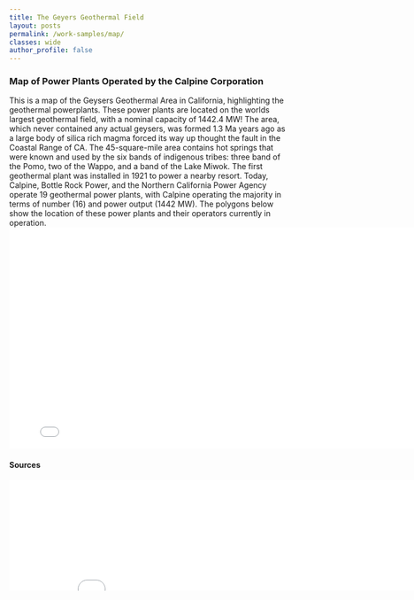 ```yaml
---
title: The Geyers Geothermal Field
layout: posts
permalink: /work-samples/map/
classes: wide
author_profile: false
---
```


### Map of Power Plants Operated by the Calpine Corporation

This is a map of the Geysers Geothermal Area in California, highlighting the geothermal powerplants.   These power plants are located on the worlds largest geothermal field, with a nominal capacity of 1442.4 MW!  The area, which never contained any actual geysers, was formed 1.3 Ma years ago as a large body of silica rich magma forced its way up thought the fault in the Coastal Range of CA.  The 45-square-mile area contains hot springs that were known and used by the six bands of indigenous tribes:  three band of the Pomo, two of the Wappo, and a band of the Lake Miwok.  The first geothermal plant was installed in 1921 to power a nearby resort.  Today, Calpine, Bottle Rock Power, and the Northern California Power Agency operate 19 geothermal power plants, with Calpine operating the majority in terms of number (16) and power output (1442 MW). The polygons below show the location of these power plants  and their operators currently in operation.  
<embed type="text/html" 
src="the_geysers.html" 
width="800" 
height="400">
#### Sources
<embed type="text/html" 
src="the_geysers_sources.html"
width="800" 
height="200">
